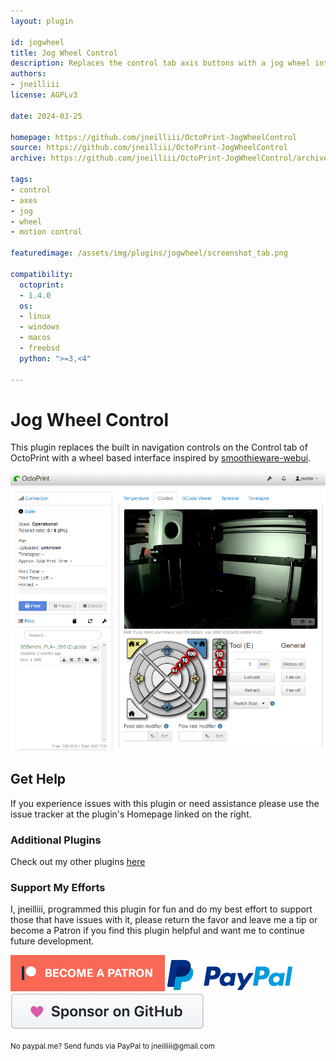```yaml
---
layout: plugin

id: jogwheel
title: Jog Wheel Control
description: Replaces the control tab axis buttons with a jog wheel interface.
authors:
- jneilliii
license: AGPLv3

date: 2024-03-25

homepage: https://github.com/jneilliii/OctoPrint-JogWheelControl
source: https://github.com/jneilliii/OctoPrint-JogWheelControl
archive: https://github.com/jneilliii/OctoPrint-JogWheelControl/archive/master.zip

tags:
- control
- axes
- jog
- wheel
- motion control

featuredimage: /assets/img/plugins/jogwheel/screenshot_tab.png

compatibility:
  octoprint:
  - 1.4.0
  os:
  - linux
  - windows
  - macos
  - freebsd
  python: ">=3,<4"

---
```


# Jog Wheel Control

This plugin replaces the built in navigation controls on the Control tab of OctoPrint with a wheel based interface inspired by [smoothieware-webui](https://github.com/imrahil/smoothieware-webui).

![Screenshot Jog Wheel Control](/assets/img/plugins/jogwheel/screenshot_tab.png)

## Get Help

If you experience issues with this plugin or need assistance please use the issue tracker at the plugin's Homepage linked on the right.

### Additional Plugins

Check out my other plugins [here](https://plugins.octoprint.org/by_author/#jneilliii)

### Support My Efforts
I, jneilliii, programmed this plugin for fun and do my best effort to support those that have issues with it, please return the favor and leave me a tip or become a Patron if you find this plugin helpful and want me to continue future development.

[![Patreon](/assets/img/plugins/jogwheel/patreon-with-text-new.png)](https://www.patreon.com/jneilliii) [![paypal](/assets/img/plugins/jogwheel/paypal-with-text.png)](https://paypal.me/jneilliii) [![GitHub](/assets/img/plugins/jogwheel/github.png)](https://github.com/sponsors/jneilliii)

<small>No paypal.me? Send funds via PayPal to jneilliii&#64;gmail&#46;com</small>
